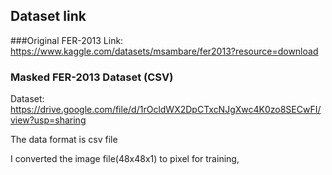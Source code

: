 ## Dataset link

###Original FER-2013
Link: https://www.kaggle.com/datasets/msambare/fer2013?resource=download


### Masked FER-2013 Dataset (CSV)

Dataset: https://drive.google.com/file/d/1rOcldWX2DpCTxcNJgXwc4K0zo8SECwFI/view?usp=sharing

The data format is csv file

I converted the image file(48x48x1) to pixel for training,
